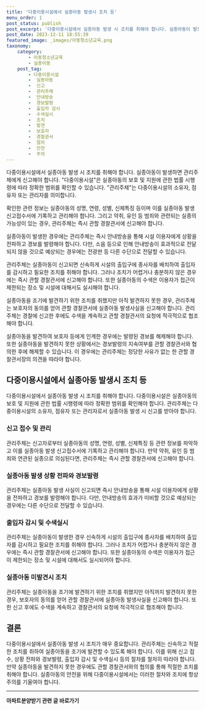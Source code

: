 ```yaml
---
title: '다중이용시설에서 실종아동 발생시 조치 등'
menu_order: 1
post_status: publish
post_excerpt: '다중이용시설에서 실종아동 발생 시 조치를 취해야 합니다. 실종아동이 발생하면 관리주체에게 신고해야 합니다.  다중이용시설 은 실종아동의 보호 및 지원에 관한 법률 시행령에 따라 정확한 범위를 확인할 수 있습니다.  관리주체 는 다중이용시설의 소유자, 점유자 또는 관리자를 의미합니다.'
post_date: 2023-12-11 18:55:39
featured_image: _images/아동청소년교육.png
taxonomy:
    category:
        - 아동청소년교육
        - 실종아동
    post_tag:
        - 다중이용시설
        -  실종아동
        -  신고
        -  관리주체
        -  안내방송
        -  경보발령
        -  출입자 감시
        -  수색실시
        -  조치
        -  발견
        -  보호자
        -  경찰관서
        -  절차
        -  안전
        -  주의
---
```



다중이용시설에서 실종아동 발생 시 조치를 취해야 합니다. 실종아동이 발생하면 관리주체에게 신고해야 합니다. "다중이용시설"은 실종아동의 보호 및 지원에 관한 법률 시행령에 따라 정확한 범위를 확인할 수 있습니다. "관리주체"는 다중이용시설의 소유자, 점유자 또는 관리자를 의미합니다.

확인한 관련 정보는 실종아동의 성명, 연령, 성별, 신체특징 등이며 이를 실종아동 발생 신고접수서에 기록하고 관리해야 합니다. 그리고 약취, 유인 등 범죄와 관련되는 실종의 가능성이 있는 경우, 관리주체는 즉시 관할 경찰관서에 신고해야 합니다.

실종아동이 발생한 경우에는 관리주체는 즉시 안내방송을 통해 시설 이용자에게 상황을 전파하고 경보를 발령해야 합니다. 다만, 소음 등으로 인해 안내방송이 효과적으로 전달되지 않을 것으로 예상되는 경우에는 전광판 등 다른 수단으로 전달할 수 있습니다.

관리주체는 실종아동이 신고되면 신속하게 시설의 출입구에 종사자를 배치하여 출입자를 감시하고 필요한 조치를 취해야 합니다. 그러나 조치가 어렵거나 충분하지 않은 경우에는 즉시 관할 경찰관서에 신고해야 합니다. 또한 실종아동의 수색은 이용자가 접근이 제한되는 장소 및 시설에 대해서도 실시해야 합니다.

실종아동을 조기에 발견하기 위한 조치를 취했지만 아직 발견하지 못한 경우, 관리주체는 보호자의 동의를 얻어 관할 경찰관서에 실종아동 발생사실을 신고해야 합니다. 관리주체는 경찰에 신고한 후에도 수색을 계속하고 관할 경찰관서의 요청에 적극적으로 협조해야 합니다.

실종아동을 발견하여 보호자 등에게 인계한 경우에는 발령된 경보를 해제해야 합니다. 또한 실종아동을 발견하지 못한 상황에서는 경보발령의 지속여부를 관할 경찰관서와 협의한 후에 해제할 수 있습니다. 이 경우에는 관리주체는 정당한 사유가 없는 한 관할 경찰관서장의 의견을 따라야 합니다.

## 다중이용시설에서 실종아동 발생시 조치 등

다중이용시설에서 실종아동 발생 시 조치를 취해야 합니다. 다중이용시설은 실종아동의 보호 및 지원에 관한 법률 시행령에 따라 정확한 범위를 확인해야 합니다. 관리주체는 다중이용시설의 소유자, 점유자 또는 관리자로서 실종아동 발생 시 신고를 받아야 합니다.

### 신고 접수 및 관리

관리주체는 신고자로부터 실종아동의 성명, 연령, 성별, 신체특징 등 관련 정보를 파악하고 이를 실종아동 발생 신고접수서에 기록하고 관리해야 합니다. 만약 약취, 유인 등 범죄와 연관된 실종으로 의심된다면, 관리주체는 즉시 관할 경찰관서에 신고해야 합니다.

### 실종아동 발생 상황 전파와 경보발령

관리주체는 실종아동 발생 사실이 신고되면 즉시 안내방송을 통해 시설 이용자에게 상황을 전파하고 경보를 발령해야 합니다. 다만, 안내방송의 효과가 미비할 것으로 예상되는 경우에는 다른 수단으로 전달할 수 있습니다.

### 출입자 감시 및 수색실시

관리주체는 실종아동이 발생한 경우 신속하게 시설의 출입구에 종사자를 배치하여 출입자를 감시하고 필요한 조치를 취해야 합니다. 그러나 조치가 어렵거나 충분하지 않은 경우에는 즉시 관할 경찰관서에 신고해야 합니다. 또한 실종아동의 수색은 이용자가 접근이 제한되는 장소 및 시설에 대해서도 실시되어야 합니다.

### 실종아동 미발견시 조치

관리주체는 실종아동을 조기에 발견하기 위한 조치를 취했지만 아직까지 발견하지 못한 경우, 보호자의 동의를 얻어 관할 경찰관서에 실종아동 발생사실을 신고해야 합니다. 또한 신고 후에도 수색을 계속하고 경찰관서의 요청에 적극적으로 협조해야 합니다.

## 결론

다중이용시설에서 실종아동 발생 시 조치가 매우 중요합니다. 관리주체는 신속하고 적절한 조치를 취하여 실종아동을 조기에 발견할 수 있도록 해야 합니다. 이를 위해 신고 접수, 상황 전파와 경보발령, 출입자 감시 및 수색실시 등의 절차를 철저히 따라야 합니다. 만약 실종아동을 발견하지 못한 경우에도 관할 경찰관서와의 협의를 통해 적절한 조치를 취해야 합니다. 실종아동의 안전을 위해 다중이용시설에서는 이러한 절차와 조치에 항상 주의를 기울여야 합니다.
<!-- wp:separator -->
<hr class="wp-block-separator has-alpha-channel-opacity"/>
<!-- /wp:separator -->

<!-- wp:group {"backgroundColor":"base","layout":{"type":"constrained"}} -->
<div class="wp-block-group has-base-background-color has-background"><!-- wp:paragraph {"align":"center","fontSize":"medium"} -->
<p class="has-text-align-center has-large-font-size"><strong>아파트분양받기 관련 글 바로가기</strong></p>
<!-- /wp:paragraph -->


<!-- wp:latest-posts
{"categories":[{"id":27331,"count":19,"description":"","link":"https://uknowlaw.com/category/%ec%95%84%ed%8c%8c%ed%8a%b8%eb%b6%84%ec%96%91%eb%b0%9b%ea%b8%b0/","name":"아파트분양받기","slug":"아파트분양받기","taxonomy":"category","parent":0,"meta":[],"_links":{"self":[{"href":"https://uknowlaw.com/wp-json/wp/v2/categories/27331"}],"collection":[{"href":"https://uknowlaw.com/wp-json/wp/v2/categories"}],"about":[{"href":"https://uknowlaw.com/wp-json/wp/v2/taxonomies/category"}],"wp:post_type":[{"href":"https://uknowlaw.com/wp-json/wp/v2/posts?categories=27331"}],"curies":[{"name":"wp","href":"https://api.w.org/{rel}","templated":true}]}}],"postsToShow":100,"excerptLength":28,"postLayout":"grid","columns":2,"featuredImageAlign":"left","featuredImageSizeSlug":"large","fontSize":"small"} /--></div>
<!-- /wp:group -->